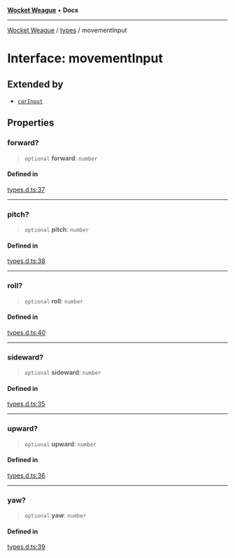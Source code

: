 [**Wocket Weague**](../../README.md) • **Docs**

***

[Wocket Weague](../../modules.md) / [types](../README.md) / movementInput

# Interface: movementInput

## Extended by

- [`carInput`](carInput.md)

## Properties

### forward?

> `optional` **forward**: `number`

#### Defined in

[types.d.ts:37](https://github.com/Aebel-Shajan/Wocket-Weague/blob/5b758607dc322162aa7bb6e3ab674c98807f2d70/src/types.d.ts#L37)

***

### pitch?

> `optional` **pitch**: `number`

#### Defined in

[types.d.ts:38](https://github.com/Aebel-Shajan/Wocket-Weague/blob/5b758607dc322162aa7bb6e3ab674c98807f2d70/src/types.d.ts#L38)

***

### roll?

> `optional` **roll**: `number`

#### Defined in

[types.d.ts:40](https://github.com/Aebel-Shajan/Wocket-Weague/blob/5b758607dc322162aa7bb6e3ab674c98807f2d70/src/types.d.ts#L40)

***

### sideward?

> `optional` **sideward**: `number`

#### Defined in

[types.d.ts:35](https://github.com/Aebel-Shajan/Wocket-Weague/blob/5b758607dc322162aa7bb6e3ab674c98807f2d70/src/types.d.ts#L35)

***

### upward?

> `optional` **upward**: `number`

#### Defined in

[types.d.ts:36](https://github.com/Aebel-Shajan/Wocket-Weague/blob/5b758607dc322162aa7bb6e3ab674c98807f2d70/src/types.d.ts#L36)

***

### yaw?

> `optional` **yaw**: `number`

#### Defined in

[types.d.ts:39](https://github.com/Aebel-Shajan/Wocket-Weague/blob/5b758607dc322162aa7bb6e3ab674c98807f2d70/src/types.d.ts#L39)
